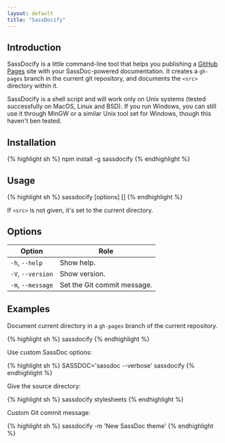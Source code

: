 ```yaml
---
layout: default
title: "SassDocify"
---
```


## Introduction

SassDocify is a little command-line tool that helps you publishing a [GitHub Pages](https://pages.github.com/) site with your SassDoc-powered documentation. It creates a `gh-pages` branch in the current git repository, and documents the `<src>` directory within it.

<p class="note  note--info">
  SassDocify is a shell script and will work only on Unix systems (tested successfully on MacOS, Linux and BSD). If you run Windows, you can still use it through MinGW or a similar Unix tool set for Windows, though this haven't ben tested.
</p>

## Installation

{% highlight sh %}
npm install -g sassdocify
{% endhighlight %}

## Usage

{% highlight sh %}
sassdocify [options] [<src>]
{% endhighlight %}

If `<src>` is not given, it's set to the current directory.

## Options

| Option            | Role                        |
|-------------------|-----------------------------|
| `-h`, `--help`    | Show help.                  |
| `-V`, `--version` | Show version.               |
| `-m`, `--message` | Set the Git commit message. |

## Examples

Document current directory in a `gh-pages` branch of the current repository.

{% highlight sh %}
sassdocify
{% endhighlight %}

Use custom SassDoc options:

{% highlight sh %}
SASSDOC='sassdoc --verbose' sassdocify
{% endhighlight %}

Give the source directory:

{% highlight sh %}
sassdocify stylesheets
{% endhighlight %}

Custom Git commit message:

{% highlight sh %}
sassdocify -m 'New SassDoc theme'
{% endhighlight %}
